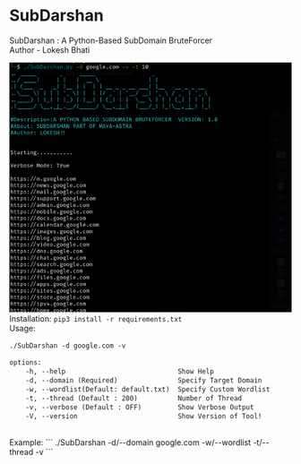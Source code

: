 # SubDarshan
SubDarshan : A Python-Based SubDomain BruteForcer
<br>
Author - Lokesh Bhati

![](/img/image.png)
<br>
Installation:
```pip3 install -r requirements.txt```
<br>
Usage:
```
./SubDarshan -d google.com -v
```
```
options:
    -h, --help                            Show Help
    -d, --domain (Required)               Specify Target Domain
    -w, --wordlist(Default: default.txt)  Specify Custom Wordlist
    -t, --thread (Default : 200)          Number of Thread
    -v, --verbose (Default : OFF)         Show Verbose Output
    -V, --version                         Show Version of Tool!
```
<br>
Example:
```
./SubDarshan -d/--domain google.com -w/--wordlist <Path of Wordlist> -t/--thread <Numbers of Threads> -v 
```
